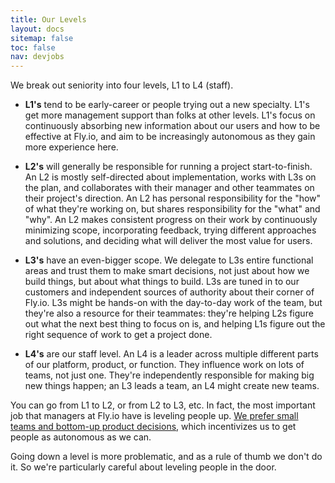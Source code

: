 ```yaml
---
title: Our Levels
layout: docs
sitemap: false
toc: false
nav: devjobs
---
```


We break out seniority into four levels, L1 to L4 (staff). 

* **L1's** tend to be early-career or people trying out a new specialty. L1's get more management support than folks at other levels. L1's focus on continuously absorbing new information about our users and how to be effective at Fly.io, and aim to be increasingly autonomous as they gain more experience here.
  
* **L2's** will generally be responsible for running a project start-to-finish. An L2 is mostly self-directed about implementation, works with L3s on the plan, and collaborates with their manager and other teammates on their project's direction. An L2 has personal responsibility for the "how" of what they're working on, but shares responsibility for the "what" and "why". An L2 makes consistent progress on their work by continuously minimizing scope, incorporating feedback, trying different approaches and solutions, and deciding what will deliver the most value for users.
  
* **L3's** have an even-bigger scope. We delegate to L3s entire functional areas and trust them to make smart decisions, not just about how we build things, but about what things to build. L3s are tuned in to our customers and independent sources of authority about their corner of Fly.io. L3s might be hands-on with the day-to-day work of the team, but they're also a resource for their teammates: they're helping L2s figure out what the next best thing to focus on is, and helping L1s figure out the right sequence of work to get a project done.
  
* **L4's** are our staff level. An L4 is a leader across multiple different parts of our platform, product, or function. They influence work on lots of teams, not just one. They're independently responsible for making big new things happen; an L3 leads a team, an L4 might create new teams. 

You can go from L1 to L2, or from L2 to L3, etc. In fact, the most important job that managers at Fly.io have is leveling people up. [We prefer small teams and bottom-up product decisions](https://fly.io/docs/hiring/working/#we-prefer-small-teams-and-bottom-up-decisions), which incentivizes us to get people as autonomous as we can.

Going down a level is more problematic, and as a rule of thumb we don't do it. So we're particularly careful about leveling people in the door.